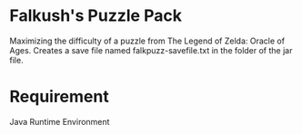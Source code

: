 # Falkush's Puzzle Pack
Maximizing the difficulty of a puzzle from The Legend of Zelda: Oracle of Ages. Creates a save file named falkpuzz-savefile.txt in the folder of the jar file.

# Requirement
Java Runtime Environment
